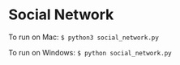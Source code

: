 # Social Network

To run on Mac:
`$ python3 social_network.py`

To run on Windows:
`$ python social_network.py`